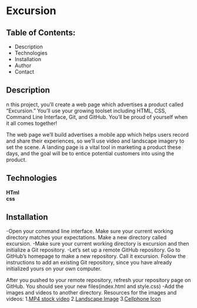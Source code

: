# Excursion

## Table of Contents:
* Description
* Technologies
* Installation
* Author
* Contact

## Description
n this project, you’ll create a web page which advertises a product called “Excursion.” You’ll use your growing toolset including HTML, CSS, Command Line Interface, Git, and GitHub. You’ll be proud of yourself when it all comes together!

The web page we’ll build advertises a mobile app which helps users record and share their experiences, so we’ll use video and landscape imagery to set the scene. A landing page is a vital tool in marketing a product these days, and the goal will be to entice potential customers into using the product.

## Technologies
**HTml**<br>
**css**<br>

## Installation
 -Open your command line interface. Make sure your current working directory matches your expectations. Make a new directory called excursion.
 -Make sure your current working directory is excursion and then initialize a Git repository.
 -Let’s set up a remote GitHub repository. Go to GitHub’s homepage to make a new repository. Call it excursion. Follow the instructions to add an existing Git repository, since you have already initialized yours on your own computer.

After you pushed to your remote repository, refresh your repository page on GitHub. You should see your new files(index.html and style.css)
-Add the images and videos to another directory. Resources for the images and videos:
1.[MP4  stock video](https://content.codecademy.com/programs/freelance-one/excursion/videos/excursion.mp4?_gl=1*24m0y*_ga*NDYzMzQwNTk0OS4xNjU4NDM4NTcy*_ga_3LRZM6TM9L*MTY3MDQ2MTQxMS4zODcuMS4xNjcwNDYxNDQ2LjI1LjAuMA..)
2.[Landscape Image](https://content.codecademy.com/programs/freelance-one/excursion/images/camp.jpg?_gl=1*1h4jat7*_ga*NDYzMzQwNTk0OS4xNjU4NDM4NTcy*_ga_3LRZM6TM9L*MTY3MDQ2MTQxMS4zODcuMS4xNjcwNDYxNDQ2LjI1LjAuMA..)
3.[Cellphone Icon](https://content.codecademy.com/programs/freelance-one/excursion/images/phone.png?_gl=1*1h4jat7*_ga*NDYzMzQwNTk0OS4xNjU4NDM4NTcy*_ga_3LRZM6TM9L*MTY3MDQ2MTQxMS4zODcuMS4xNjcwNDYxNDQ2LjI1LjAuMA..)
